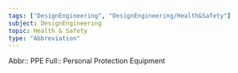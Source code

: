 ```yaml
---
tags: ["DesignEngineering", "DesignEngineering/Health&Safety"]
subject: DesignEngineering
topic: Health & Safety
type: "Abbreviation"
---
```


Abbr:: PPE
Full:: Personal Protection Equipment